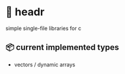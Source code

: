 # 📑 headr
simple single-file libraries for c

## 📦 current implemented types
* vectors / dynamic arrays
